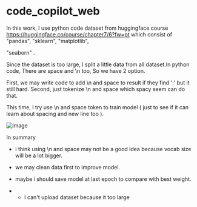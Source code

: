 # code_copilot_web

In this work, I use python code dataset from huggingface course https://huggingface.co/course/chapter7/6?fw=pt which consist of "pandas", "sklearn", "matplotlib", 

"seaborn" .

Since the dataset is too large, I split a little data from all dataset.In python code, There are space and \n too, So we have 2 option. 

First, we may write code to add \n and space to result if they find ':' but it still hard. Second, just tokenize \n and space which spacy seem can do that.

This time, I try use \n and space token to train model ( just to see if it can learn about spacing and new line too ). 

![image](https://user-images.githubusercontent.com/78832408/220660240-881b23fb-e9e9-4d7a-883e-d2831e867da0.png)




In summary

 - i think using \n and space may not be a good idea because vocab size will be a lot bigger.
 
 - we may clean data first to improve model.  
 
 - maybe i should save model at last epoch to compare with best weight.
 
 - * I can't upload dataset because it too large
 

